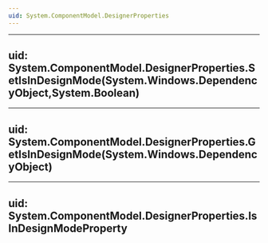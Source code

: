 ```yaml
---
uid: System.ComponentModel.DesignerProperties
---
```


---
uid: System.ComponentModel.DesignerProperties.SetIsInDesignMode(System.Windows.DependencyObject,System.Boolean)
---

---
uid: System.ComponentModel.DesignerProperties.GetIsInDesignMode(System.Windows.DependencyObject)
---

---
uid: System.ComponentModel.DesignerProperties.IsInDesignModeProperty
---
